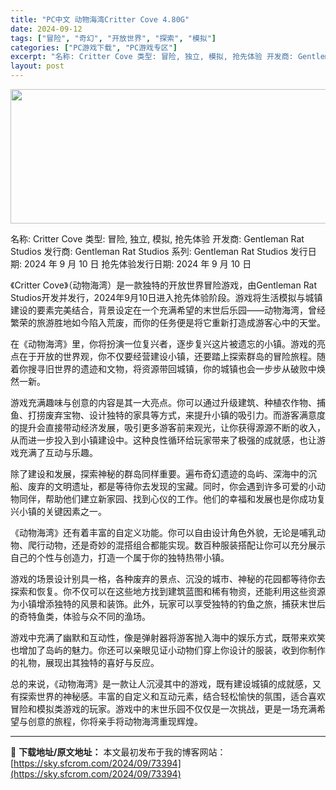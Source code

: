 ```yaml
---
title: "PC中文 动物海湾Critter Cove 4.80G"
date: 2024-09-12
tags: ["冒险", "奇幻", "开放世界", "探索", "模拟"]
categories: ["PC游戏下载", "PC游戏专区"]
excerpt: "名称: Critter Cove 类型: 冒险, 独立, 模拟, 抢先体验 开发商: Gentleman Rat Studios 发行商: Gentleman Rat Studios 系列: Gentleman Rat Studios 发行日期: 2024 年 9 月 10 日 抢先体验发行日期: &hellip;"
layout: post
---
```


<img class="aligncenter size-full wp-image-73395" src="https://sky.sfcrom.com/wp-content/uploads/2024/09/202409112341042.webp" alt="" width="660" height="215" />

名称: Critter Cove
类型: 冒险, 独立, 模拟, 抢先体验
开发商: Gentleman Rat Studios
发行商: Gentleman Rat Studios
系列: Gentleman Rat Studios
发行日期: 2024 年 9 月 10 日
抢先体验发行日期: 2024 年 9 月 10 日

《Critter Cove》（动物海湾）是一款独特的开放世界冒险游戏，由Gentleman Rat Studios开发并发行，2024年9月10日进入抢先体验阶段。游戏将生活模拟与城镇建设的要素完美结合，背景设定在一个充满希望的末世后乐园——动物海湾，曾经繁荣的旅游胜地如今陷入荒废，而你的任务便是将它重新打造成游客心中的天堂。

在《动物海湾》里，你将扮演一位复兴者，逐步复兴这片被遗忘的小镇。游戏的亮点在于开放的世界观，你不仅要经营建设小镇，还要踏上探索群岛的冒险旅程。随着你搜寻旧世界的遗迹和文物，将资源带回城镇，你的城镇也会一步步从破败中焕然一新。

游戏充满趣味与创意的内容是其一大亮点。你可以通过升级建筑、种植农作物、捕鱼、打捞废弃宝物、设计独特的家具等方式，来提升小镇的吸引力。而游客满意度的提升会直接带动经济发展，吸引更多游客前来观光，让你获得源源不断的收入，从而进一步投入到小镇建设中。这种良性循环给玩家带来了极强的成就感，也让游戏充满了互动与乐趣。

除了建设和发展，探索神秘的群岛同样重要。遍布奇幻遗迹的岛屿、深海中的沉船、废弃的文明遗址，都是等待你去发现的宝藏。同时，你会遇到许多可爱的小动物同伴，帮助他们建立新家园、找到心仪的工作。他们的幸福和发展也是你成功复兴小镇的关键因素之一。

《动物海湾》还有着丰富的自定义功能。你可以自由设计角色外貌，无论是哺乳动物、爬行动物，还是奇妙的混搭组合都能实现。数百种服装搭配让你可以充分展示自己的个性与创造力，打造一个属于你的独特热带小镇。

游戏的场景设计别具一格，各种废弃的景点、沉没的城市、神秘的花园都等待你去探索和恢复。你不仅可以在这些地方找到建筑蓝图和稀有物资，还能利用这些资源为小镇增添独特的风景和装饰。此外，玩家可以享受独特的钓鱼之旅，捕获末世后的奇特鱼类，体验与众不同的渔场。

游戏中充满了幽默和互动性，像是弹射器将游客抛入海中的娱乐方式，既带来欢笑也增加了岛屿的魅力。你还可以亲眼见证小动物们穿上你设计的服装，收到你制作的礼物，展现出其独特的喜好与反应。

总的来说，《动物海湾》是一款让人沉浸其中的游戏，既有建设城镇的成就感，又有探索世界的神秘感。丰富的自定义和互动元素，结合轻松愉快的氛围，适合喜欢冒险和模拟类游戏的玩家。游戏中的末世乐园不仅仅是一次挑战，更是一场充满希望与创意的旅程，你将亲手将动物海湾重现辉煌。

---
📖 **下载地址/原文地址：** 本文最初发布于我的博客网站：[https://sky.sfcrom.com/2024/09/73394](https://sky.sfcrom.com/2024/09/73394)
